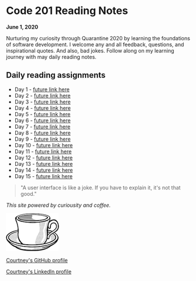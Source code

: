# Code 201 Reading Notes

**June 1, 2020**

Nurturing my curiosity through Quarantine 2020 by learning the foundations of software development. I welcome any and all feedback, questions, and inspirational quotes. And also, bad jokes. Follow along on my learning journey with may daily reading notes.

## Daily reading assignments

* Day 1 - [future link here]()
* Day 2 - [future link here]()
* Day 3 - [future link here]()
* Day 4 - [future link here]()
* Day 5 - [future link here]()
* Day 6 - [future link here]()
* Day 7 - [future link here]()
* Day 8 - [future link here]()
* Day 9 - [future link here]()
* Day 10 - [future link here]()
* Day 11 - [future link here]()
* Day 12 - [future link here]()
* Day 13 - [future link here]()
* Day 14 - [future link here]()
* Day 15 - [future link here]()



> "A user interface is like a joke. If you have to explain it, it's not that good."

*This site powered by curiousity and coffee.* 

![coffeecup](/images/coffee.png)

[Courtney's GitHub profile](https://github.com/CourtHans)

[Courtney's LinkedIn profile](https://www.linkedin.com/in/courtney-hans/)
